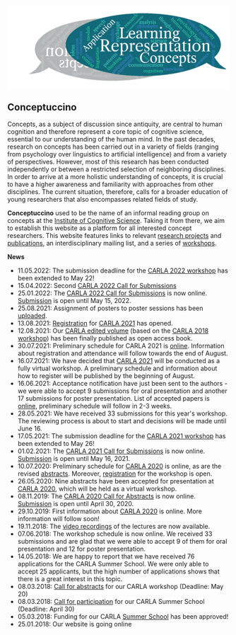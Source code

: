 ![wordcloud](/files/pictures/wordcloud_final.png)

## Conceptuccino

Concepts, as a subject of discussion since antiquity, are central to human cognition and therefore represent a core topic of cognitive science, essential to our understanding of the human mind. In the past decades, research on concepts has been carried out in a variety of fields (ranging from psychology over linguistics to artificial intelligence) and from a variety of perspectives. However, most of this research has been conducted independently or between a restricted selection of neighboring disciplines. In order to arrive at a more holistic understanding of concepts, it is crucial to have a higher awareness and familiarity with approaches from other disciplines. The current situation, therefore, calls for a broader education of young researchers that also encompasses related fields of study.

**Conceptuccino** used to be the name of an informal reading group on concepts at the [Institute of Cognitive Science](https://www.ikw.uni-osnabrueck.de/en/home.html). Taking it from there, we aim to establish this website as a platform for all interested concept researchers. This website features links to relevant [research projects](concept_research/research_projects.md) and [publications](concept_research/literature.md), an interdisciplinary mailing list, and a series of [workshops](carla_workshop/the_workshop_series.md).

**News**
- 11.05.2022: The submission deadline for the [CARLA 2022 workshop](carla_workshop/carla_2022.md) has been extended to May 22!
- 15.04.2022: Second [CARLA 2022 Call for Submissions](carla_workshop/carla_2022.md)
- 25.01.2022: The [CARLA 2022 Call for Submissions](carla_workshop/carla_2022.md) is now online. [Submission](https://easychair.org/my/conference?conf=carla2022) is open until May 15, 2022. 
- 25.08.2021: Assignment of posters to poster sessions has been [uploaded](carla_workshop/carla_2021.md).
- 13.08.2021: [Registration](https://summerofknowledge.inf.unibz.it/registration-bosk-2021/) for [CARLA 2021](carla_workshop/carla_2021.md) has opened.
- 12.08.2021: Our [CARLA edited volume](https://link.springer.com/book/10.1007/978-3-030-69823-2) (based on the [CARLA 2018 workshop](carla_workshop/carla_2018.md)) has been finally published as open access book.
- 30.07.2021: Preliminary schedule for CARLA 2021 is [online](carla_workshop/carla_2021.md). Information about registration and attendance will follow towards the end of August.
- 16.07.2021: We have decided that [CARLA 2021](carla_workshop/carla_2021.md) will be conducted as a fully virtual workshop. A preliminary schedule and information about how to register will be published by the beginning of August.
- 16.06.2021: Acceptance notification have just been sent to the authors - we were able to accept 9 submissions for oral presentation and another 17 submissions for poster presentation. List of accepted papers is [online](carla_workshop/carla_2021.md), preliminary schedule will follow in 2-3 weeks.
- 28.05.2021: We have received 33 submissions for this year's workshop. The reviewing process is about to start and decisions will be made until June 16.
- 17.05.2021: The submission deadline for the [CARLA 2021 workshop](carla_workshop/carla_2021.md) has been extended to May 26!
- 01.02.2021: The [CARLA 2021 Call for Submissions](carla_workshop/carla_2021.md) is now online. [Submission](https://easychair.org/conferences/?conf=carla2021) is open until May 16, 2021.
- 10.07.2020: Preliminary schedule for [CARLA 2020](carla_workshop/carla_2020.md) is online, as are the revised [abstracts](https://openreview.net/group?id=conceptuccino.uni-osnabrueck.de/CARLA/2020/Workshop). Moreover, [registration](https://summerofknowledge.inf.unibz.it/registration/) for the workshop is open.
- 26.05.2020: Nine abstracts have been accepted for presentation at [CARLA 2020](carla_workshop/carla_2020.md), which will be held as a virtual workshop.
- 08.11.2019: The [CARLA 2020 Call for Abstracts](carla_workshop/carla_2020.md) is now online. [Submission](https://openreview.net/group?id=conceptuccino.uni-osnabrueck.de/CARLA/2020/Workshop) is open until April 30, 2020.
- 29.10.2019: First information about [CARLA 2020](carla_workshop/carla_2020.md) is online. More information will follow soon!
- 19.11.2018: The [video recordings](carla_summer_school/video_recordings.md) of the lectures are now available.
- 07.06.2018: The workshop schedule is now online. We received 33 submissions and are glad that we were able to accept 9 of them for oral presentation and 12 for poster presentation.
- 14.05.2018: We are happy to report that we have received 76 applications for the CARLA Summer School. We were only able to accept 25 applicants, but the high number of applications shows that there is a great interest in this topic.
- 08.03.2018: [Call for abstracts](carla_workshop/carla_2018.md) for our CARLA workshop (Deadline: May 20)
- 08.03.2018: [Call for participation](carla_summer_school/call_for_participation.md) for our CARLA Summer School (Deadline: April 30)
- 05.03.2018: Funding for our CARLA [Summer School](carla_summer_school/overview.md) has been approved!
- 25.01.2018: Our website is going online
